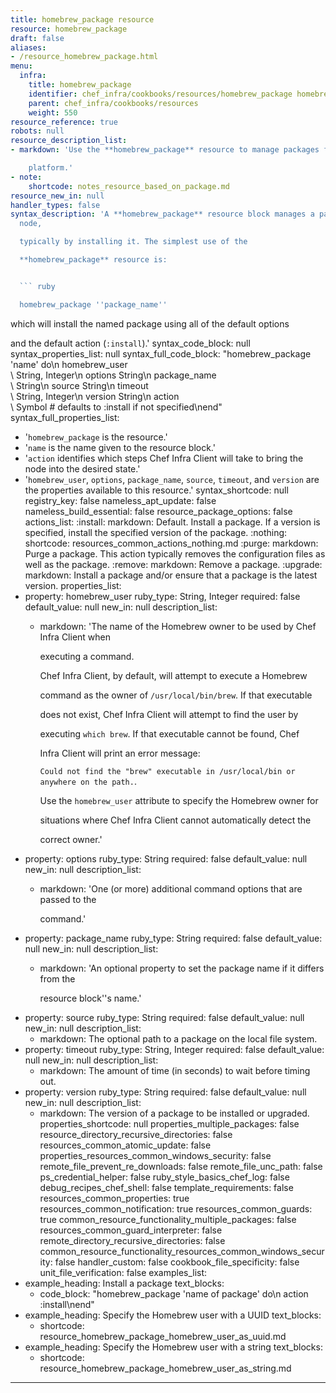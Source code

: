 ```yaml
---
title: homebrew_package resource
resource: homebrew_package
draft: false
aliases:
- /resource_homebrew_package.html
menu:
  infra:
    title: homebrew_package
    identifier: chef_infra/cookbooks/resources/homebrew_package homebrew_package
    parent: chef_infra/cookbooks/resources
    weight: 550
resource_reference: true
robots: null
resource_description_list:
- markdown: 'Use the **homebrew_package** resource to manage packages for the macOS

    platform.'
- note:
    shortcode: notes_resource_based_on_package.md
resource_new_in: null
handler_types: false
syntax_description: 'A **homebrew_package** resource block manages a package on a
  node,

  typically by installing it. The simplest use of the

  **homebrew_package** resource is:


  ``` ruby

  homebrew_package ''package_name''

  ```


  which will install the named package using all of the default options

  and the default action (`:install`).'
syntax_code_block: null
syntax_properties_list: null
syntax_full_code_block: "homebrew_package 'name' do\n  homebrew_user             \
  \ String, Integer\n  options                    String\n  package_name         \
  \      String\n  source                     String\n  timeout                  \
  \  String, Integer\n  version                    String\n  action              \
  \       Symbol # defaults to :install if not specified\nend"
syntax_full_properties_list:
- '`homebrew_package` is the resource.'
- '`name` is the name given to the resource block.'
- '`action` identifies which steps Chef Infra Client will take to bring the node into
  the desired state.'
- '`homebrew_user`, `options`, `package_name`, `source`, `timeout`, and `version`
  are the properties available to this resource.'
syntax_shortcode: null
registry_key: false
nameless_apt_update: false
nameless_build_essential: false
resource_package_options: false
actions_list:
  :install:
    markdown: Default. Install a package. If a version is specified, install the specified
      version of the package.
  :nothing:
    shortcode: resources_common_actions_nothing.md
  :purge:
    markdown: Purge a package. This action typically removes the configuration files
      as well as the package.
  :remove:
    markdown: Remove a package.
  :upgrade:
    markdown: Install a package and/or ensure that a package is the latest version.
properties_list:
- property: homebrew_user
  ruby_type: String, Integer
  required: false
  default_value: null
  new_in: null
  description_list:
  - markdown: 'The name of the Homebrew owner to be used by Chef Infra Client when

      executing a command.


      Chef Infra Client, by default, will attempt to execute a Homebrew

      command as the owner of `/usr/local/bin/brew`. If that executable

      does not exist, Chef Infra Client will attempt to find the user by

      executing `which brew`. If that executable cannot be found, Chef

      Infra Client will print an error message:

      `Could not find the "brew" executable in /usr/local/bin or anywhere on the path.`.

      Use the `homebrew_user` attribute to specify the Homebrew owner for

      situations where Chef Infra Client cannot automatically detect the

      correct owner.'
- property: options
  ruby_type: String
  required: false
  default_value: null
  new_in: null
  description_list:
  - markdown: 'One (or more) additional command options that are passed to the

      command.'
- property: package_name
  ruby_type: String
  required: false
  default_value: null
  new_in: null
  description_list:
  - markdown: 'An optional property to set the package name if it differs from the

      resource block''s name.'
- property: source
  ruby_type: String
  required: false
  default_value: null
  new_in: null
  description_list:
  - markdown: The optional path to a package on the local file system.
- property: timeout
  ruby_type: String, Integer
  required: false
  default_value: null
  new_in: null
  description_list:
  - markdown: The amount of time (in seconds) to wait before timing out.
- property: version
  ruby_type: String
  required: false
  default_value: null
  new_in: null
  description_list:
  - markdown: The version of a package to be installed or upgraded.
properties_shortcode: null
properties_multiple_packages: false
resource_directory_recursive_directories: false
resources_common_atomic_update: false
properties_resources_common_windows_security: false
remote_file_prevent_re_downloads: false
remote_file_unc_path: false
ps_credential_helper: false
ruby_style_basics_chef_log: false
debug_recipes_chef_shell: false
template_requirements: false
resources_common_properties: true
resources_common_notification: true
resources_common_guards: true
common_resource_functionality_multiple_packages: false
resources_common_guard_interpreter: false
remote_directory_recursive_directories: false
common_resource_functionality_resources_common_windows_security: false
handler_custom: false
cookbook_file_specificity: false
unit_file_verification: false
examples_list:
- example_heading: Install a package
  text_blocks:
  - code_block: "homebrew_package 'name of package' do\n  action :install\nend"
- example_heading: Specify the Homebrew user with a UUID
  text_blocks:
  - shortcode: resource_homebrew_package_homebrew_user_as_uuid.md
- example_heading: Specify the Homebrew user with a string
  text_blocks:
  - shortcode: resource_homebrew_package_homebrew_user_as_string.md

---
```

